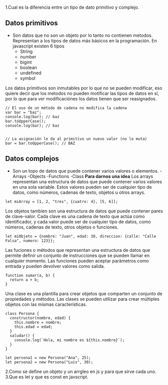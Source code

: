 1.Cual es la diferencia entre un tipo de dato primitivo y complejo.

## Datos primitivos
- Son datos que no son un objeto por lo tanto no contienen metodos. Representan a los tipos de datos más básicos en la programación. En javascript existen 6 tipos
	- String
	- number
	- bigint
	- boolean
	- undefined
	- symbol

Los datos primitivos son inmutables por lo que no se pueden modificar, eso quiere decir que los metodos no pueden motificar las tipos de datos en sí, por lo que para ver modificaciónes los datos tienen que ser reasignados.

```
// El uso de un método de cadena no modifica la cadena
var bar = "baz";
console.log(bar); // baz
bar.toUpperCase();
console.log(bar); // baz


// La asignación le da al primitivo un nuevo valor (no lo muta)
bar = bar.toUpperCase(); // BAZ
```
## Datos complejos
- Son un topo de datos que puede contener varios valores o elementos.
	-Arrays
	-Objects
	-Functions
	-Class
**Para darnos una idea**
Los arrays representan una estructura de datos que puede contener varios valores en una sola variable. Estos valores pueden ser de cualquier tipo de datos, como números, cadenas de texto, objetos u otros arrays.
```
let miArray = [1, 2, "tres", {cuatro: 4}, [5, 6]];
```
Los objetos tambíen son una estructura de datos que puede contener pares de clave-valor. Cada clave es una cadena de texto que actúa como identificador, y cada valor puede ser de cualquier tipo de datos, como números, cadenas de texto, otros objetos o funciones.
```
let miObjeto = {nombre: "Juan", edad: 30, direccion: {calle: "Calle Falsa", numero: 123}};
```
Las fuciones o métodos que representan una estructura de datos que permite definir un conjunto de instrucciones que se pueden llamar en cualquier momento. Las funciones pueden aceptar parámetros como entrada y pueden devolver valores como salida.
```
function sumar(a, b) {
  return a + b;
}
```
Una clase es una plantilla para crear objetos que comparten un conjunto de propiedades y métodos. Las clases se pueden utilizar para crear múltiples objetos con las mismas características.
```
class Persona {
  constructor(nombre, edad) {
    this.nombre = nombre;
    this.edad = edad;
  }
  saludar() {
    console.log(`Hola, mi nombre es ${this.nombre}`);
  }
}

let persona1 = new Persona("Ana", 25);
let persona2 = new Persona("Luis", 30);
```
2.Como se define un objeto y un arrgleo en js y para que sirve cada uno.
3.Que es let y que es const en javscript.